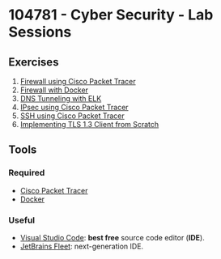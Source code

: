 # 104781 - Cyber Security - Lab Sessions

## Exercises

01. [Firewall using Cisco Packet Tracer](01-firewall-packet_tracer/README.md)
02. [Firewall with Docker](02-firewall-docker/README.md)
03. [DNS Tunneling with ELK](03-elk-dns/README.md)
04. [IPsec using Cisco Packet Tracer](04-ipsec-packet_tracer/README.md)
05. [SSH using Cisco Packet Tracer](05-ssh-packet_tracer/README.md)
06. [Implementing TLS 1.3 Client from Scratch](06-tls-scratch/README.md)

## Tools

### Required

- [Cisco Packet Tracer](https://www.netacad.com/courses/packet-tracer)
- [Docker](https://www.docker.com)

### Useful

- [Visual Studio Code](https://code.visualstudio.com): **best free** source code editor (**IDE**).
- [JetBrains Fleet](https://www.jetbrains.com/fleet): next-generation IDE.
